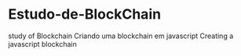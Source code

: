 # Estudo-de-BlockChain
study of Blockchain
Criando uma blockchain em javascript
Creating a javascript blockchain
